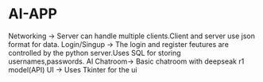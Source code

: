 # AI-APP
Networking -> Server can handle multiple clients.Client and server use json format for data.
Login/Singup -> The login and register feutures are controlled by the python server.Uses SQL for storing usernames,passwords.
AI Chatroom-> Basic chatroom with deepseak r1 model(API)
UI -> Uses Tkinter for the ui
